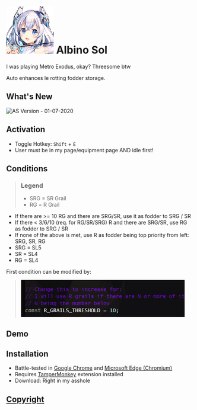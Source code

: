 # ![asicon](../assets/as/icon.png) Albino Sol
I was playing Metro Exodus, okay? Threesome btw

Auto enhances le rotting fodder storage.

## What's New
![AS Version](https://img.shields.io/badge/AS-v0.1.0-A6C2E6) - 01-07-2020

## Activation
- Toggle Hotkey: `Shift` + `E`
- User must be in my page/equipment page AND idle first!

## Conditions
> ### Legend
> - SRG = SR Grail
> - RG = R Grail

- If there are >= 10 RG and there are SRG/SR, use it as fodder to SRG / SR
- If there < 3/6/10 (req. for RG/SR/SRG) R and there are SRG/SR, use RG as fodder to SRG / SR
- If none of the above is met, use R as fodder being top priority from left: SRG, SR, RG
- SRG = SL5
- SR = SL4
- RG = SL4

First condition can be modified by:
> ![condition](../assets/as/condition.png)

## Demo

## Installation
- Battle-tested in [Google Chrome](https://www.google.com/chrome/index.html) and [Microsoft Edge (Chromium)](https://www.microsoft.com/en-us/edge)
- Requires [TamperMonkey](https://www.tampermonkey.net/) extension installed
- Download: Right in my asshole

## [Copyright](../README.md#Copyright)
